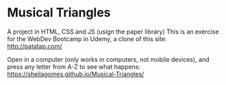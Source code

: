 # Musical Triangles
A project in HTML, CSS and JS (usign the paper library)
This is an exercise for the WebDev Bootcamp in Udemy, a clone of this site: http://patatap.com/

Open in a computer (only works in computers, not mobile devices), and press any letter from A-Z to see what happens: https://sheilagomes.github.io/Musical-Triangles/
